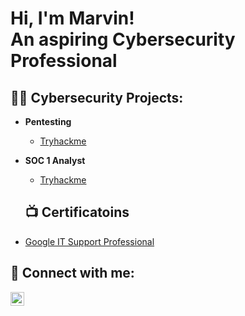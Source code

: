 <h1>Hi, I'm Marvin! <br/><a> An aspiring Cybersecurity Professional</a></h1>

<h2>👨‍💻 Cybersecurity Projects:</h2>

- <b>Pentesting</b>
  - [Tryhackme](https://)
- <b>SOC 1 Analyst</b>
  - [Tryhackme](https://)
  
  <h2>📺 Certificatoins</h2>

- [Google IT Support Professional](https:/)


<h2> 🤳 Connect with me:</h2>


[<img align="left" alt="JoshMadakor | LinkedIn" width="22px" src="https://cdn.jsdelivr.net/npm/simple-icons@v3/icons/linkedin.svg" />][linkedin]

[linkedin]: https://www.linkedin.com/in/marvin-stewart-42b81580/

